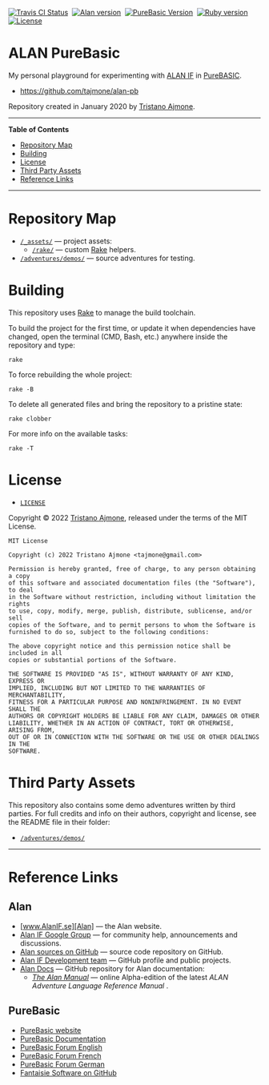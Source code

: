 [![Travis CI Status][travis badge]][travis link]&nbsp;
[![Alan version][alan badge]][alan link]&nbsp;
[![PureBasic Version][pb badge]][PureBasic]&nbsp;
[![Ruby version][ruby badge]][ruby link]&nbsp;
[![License][license badge]][LICENSE]

# ALAN PureBasic

My personal playground for experimenting with [ALAN IF] in [PureBASIC].

- https://github.com/tajmone/alan-pb

Repository created in January 2020 by [Tristano Ajmone].

-----

**Table of Contents**


<!-- MarkdownTOC autolink="true" bracket="round" autoanchor="false" lowercase="only_ascii" uri_encoding="true" levels="1,2,3,4" -->

- [Repository Map](#repository-map)
- [Building](#building)
- [License](#license)
- [Third Party Assets](#third-party-assets)
- [Reference Links](#reference-links)

<!-- /MarkdownTOC -->

-----

# Repository Map

- [`/_assets/`][_assets/] — project assets:
    + [`/rake/`][rake/] — custom [Rake] helpers.
- [`/adventures/demos/`][demos/] — source adventures for testing.


# Building

This repository uses [Rake] to manage the build toolchain.

To build the project for the first time, or update it when dependencies have changed, open the terminal (CMD, Bash, etc.) anywhere inside the repository and type:

    rake

To force rebuilding the whole project:

    rake -B

To delete all generated files and bring the repository to a pristine state:

    rake clobber

For more info on the available tasks:

    rake -T


# License

- [`LICENSE`][LICENSE]

Copyright © 2022 [Tristano Ajmone], released under the terms of the MIT License.

```
MIT License

Copyright (c) 2022 Tristano Ajmone <tajmone@gmail.com>

Permission is hereby granted, free of charge, to any person obtaining a copy
of this software and associated documentation files (the "Software"), to deal
in the Software without restriction, including without limitation the rights
to use, copy, modify, merge, publish, distribute, sublicense, and/or sell
copies of the Software, and to permit persons to whom the Software is
furnished to do so, subject to the following conditions:

The above copyright notice and this permission notice shall be included in all
copies or substantial portions of the Software.

THE SOFTWARE IS PROVIDED "AS IS", WITHOUT WARRANTY OF ANY KIND, EXPRESS OR
IMPLIED, INCLUDING BUT NOT LIMITED TO THE WARRANTIES OF MERCHANTABILITY,
FITNESS FOR A PARTICULAR PURPOSE AND NONINFRINGEMENT. IN NO EVENT SHALL THE
AUTHORS OR COPYRIGHT HOLDERS BE LIABLE FOR ANY CLAIM, DAMAGES OR OTHER
LIABILITY, WHETHER IN AN ACTION OF CONTRACT, TORT OR OTHERWISE, ARISING FROM,
OUT OF OR IN CONNECTION WITH THE SOFTWARE OR THE USE OR OTHER DEALINGS IN THE
SOFTWARE.

```

# Third Party Assets

This repository also contains some demo adventures written by third parties.
For full credits and info on their authors, copyright and license, see the README file in their folder:

- [`/adventures/demos/`][demos/]

-------------------------------------------------------------------------------

# Reference Links

<!-- MarkdownTOC:excluded -->
## Alan

- [www.AlanIF.se][Alan] — the Alan website.
- [Alan IF Google Group] — for community help, announcements and discussions.
- [Alan sources on GitHub][Alan GH] — source code repository on GitHub.
- [Alan IF Development team] — GitHub profile and public projects.
- [Alan Docs] — GitHub repository for Alan documentation:
    + _[The Alan Manual]_ — online Alpha-edition of the latest _ALAN Adventure Language Reference Manual_ .

<!-- MarkdownTOC:excluded -->
## PureBasic

- [PureBasic website]
- [PureBasic Documentation]
- [PureBasic Forum English]
- [PureBasic Forum French]
- [PureBasic Forum German]
- [Fantaisie Software on GitHub]


<!-----------------------------------------------------------------------------
                               REFERENCE LINKS
------------------------------------------------------------------------------>

<!-- ALAN -->

[Alan]: https://www.alanif.se/ "Visit the Alan website"
[Alan IF]: https://www.alanif.se/ "Visit the Alan website"
[Alan IF Google Group]: https://groups.google.com/g/alan-if/ "Visit the Alan IF discussions group on Google Groups"
[Alan GH]: https://github.com/alan-if/alan/ "Visit the Alan source repository on GitHub"
[Alan SDK]: https://www.alanif.se/download-alan-v3/development-kits "Go to the Alan SDK section of the Alan website"

[Alan Docs]: https://github.com/alan-if/alan-docs "Visit the Alan Docs project on GitHub"
[The Alan Manual]: https://alan-if.github.io/alan-docs/manual-alpha/manual.html "'The Alan Manual' Alpha edition (online HTML)"

<!-- PureBasic -->

[PureBasic]: https://www.purebasic.com "Visit the PureBasic website"
[PureBasic website]: https://www.purebasic.com "Visit the PureBasic website"
[PureBasic Forum English]: https://www.purebasic.fr/english/ "Visit the PureBasic English Forum"
[PureBasic Forum French]: https://www.purebasic.fr/french/ "Visit the PureBasic French Forum"
[PureBasic Forum German]: https://www.purebasic.fr/german/ "Visit the PureBasic German Forum"
[PureBasic Documentation]: https://www.purebasic.com/documentation/index.html "Go to the online PureBasic Documentation"
[Fantaisie Software on GitHub]: https://github.com/fantaisie-software "Fantaisie Software GitHub profile"

<!-- 3rd party tools & services -->

[Eclint]: https://www.npmjs.com/package/eclint "EClint page at NPM"
[EditorConfig]: https://editorconfig.org "Visit the EditorConfig project website"
[Sublime Text 4]: https://www.sublimetext.com "Visit Sublime Text website"
[Travis CI]: https://travis-ci.com/ "Visit Travis CI website"
[Rake]: https://ruby.github.io/rake/ "Visit Rake website"

<!-- project files & folders -->

[_assets/]: ./_assets/ "Navigate to assets folder"
[demos/]: ./adventures/demos/ "Navigate to demo adventures folder"
[rake/]: ./_assets/rake/ "Navigate to assets folder"

[LICENSE]: ./LICENSE "View MIT License"

<!-- badges -->

[travis badge]: https://img.shields.io/travis/com/tajmone/alan-pb/main?logo=travis "Travis CI: EditorConfig validation status"
[travis link]: https://app.travis-ci.com/github/tajmone/alan-pb
[alan badge]: https://img.shields.io/badge/ALAN-3.0beta8-yellow
[alan link]: https://www.alanif.se/download-alan-v3/development-kits/development-kits-3-0beta8 "Tested with Alan SDK 3.0beta8"
[pb badge]: https://img.shields.io/badge/PureBasic-5.73-yellow
[ruby badge]: https://img.shields.io/badge/Ruby-3.0.3-yellow
[ruby link]: https://www.ruby-lang.org "Requires Ruby 3"
[license badge]: https://img.shields.io/badge/license-MIT-blue

<!-- people and organizations -->

[Alan IF Development team]: https://github.com/alan-if "Visit the Alan Interactive Fiction Development team organization on GitHub"

[Anssi Räisänen]: https://github.com/AnssiR66 "View Anssi Räisänen's GitHub profile"
[Tristano Ajmone]: https://github.com/tajmone "View Tristano Ajmone's GitHub profile"
[Thomas Nilefalk]: https://github.com/thoni56 "View Thomas Nilefalk's GitHub profile"

<!-- EOF -->
